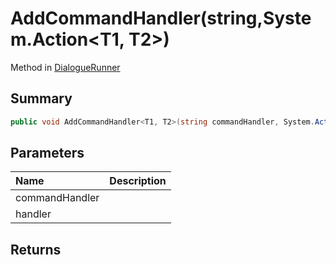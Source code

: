 # AddCommandHandler(string,System.Action<T1, T2>)

Method in [DialogueRunner](/api/csharp/yarn.unity.dialoguerunner.md)

## Summary



```csharp
public void AddCommandHandler<T1, T2>(string commandHandler, System.Action<T1, T2> handler)
```

## Parameters

|Name|Description|
|:---|:---|
|commandHandler||
|handler||

## Returns



